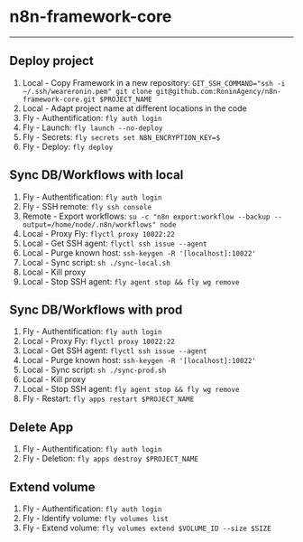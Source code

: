 # n8n-framework-core

---

## Deploy project

1. Local - Copy Framework in a new repository: `GIT_SSH_COMMAND="ssh -i ~/.ssh/weareronin.pem" git clone git@github.com:RoninAgency/n8n-framework-core.git $PROJECT_NAME`
2. Local - Adapt project name at different locations in the code
3. Fly - Authentification: `fly auth login`
4. Fly - Launch: `fly launch --no-deploy`
5. Fly - Secrets: `fly secrets set N8N_ENCRYPTION_KEY=$`
6. Fly - Deploy: `fly deploy`

## Sync DB/Workflows with local

1. Fly - Authentification: `fly auth login`
2. Fly - SSH remote: `fly ssh console`
3. Remote - Export workflows: `su -c "n8n export:workflow --backup --output=/home/node/.n8n/workflows" node`
4. Local - Proxy Fly: `flyctl proxy 10022:22`
5. Local - Get SSH agent: `flyctl ssh issue --agent`
6. Local - Purge known host: `ssh-keygen -R '[localhost]:10022'`
7. Local - Sync script: `sh ./sync-local.sh`
8. Local - Kill proxy 
9. Local - Stop SSH agent: `fly agent stop && fly wg remove`

## Sync DB/Workflows with prod

1. Fly - Authentification: `fly auth login`
2. Local - Proxy Fly: `flyctl proxy 10022:22`
3. Local - Get SSH agent: `flyctl ssh issue --agent`
4. Local - Purge known host: `ssh-keygen -R '[localhost]:10022'`
5. Local - Sync script: `sh ./sync-prod.sh`
6. Local - Kill proxy 
7. Local - Stop SSH agent: `fly agent stop && fly wg remove`
8. Fly - Restart: `fly apps restart $PROJECT_NAME`

## Delete App

1. Fly - Authentification: `fly auth login`
2. Fly - Deletion: `fly apps destroy $PROJECT_NAME`

## Extend volume

1. Fly - Authentification: `fly auth login`
2. Fly - Identify volume: `fly volumes list`
3. Fly - Extend volume: `fly volumes extend $VOLUME_ID --size $SIZE`
